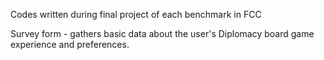 Codes written during final project of each benchmark in FCC

Survey form - gathers basic data about the user's Diplomacy board game experience and preferences.
